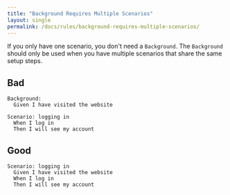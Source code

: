 ```yaml
---
title: "Background Requires Multiple Scenarios"
layout: single
permalink: /docs/rules/background-requires-multiple-scenarios/
---
```


If you only have one scenario, you don't need a `Background`. The `Background` should only be used when you have multiple scenarios that share the same setup steps.

## Bad

```gherkin
Background:
  Given I have visited the website

Scenario: logging in
  When I log in
  Then I will see my account
```

## Good
```gherkin
Scenario: logging in
  Given I have visited the website
  When I log in
  Then I will see my account
```

